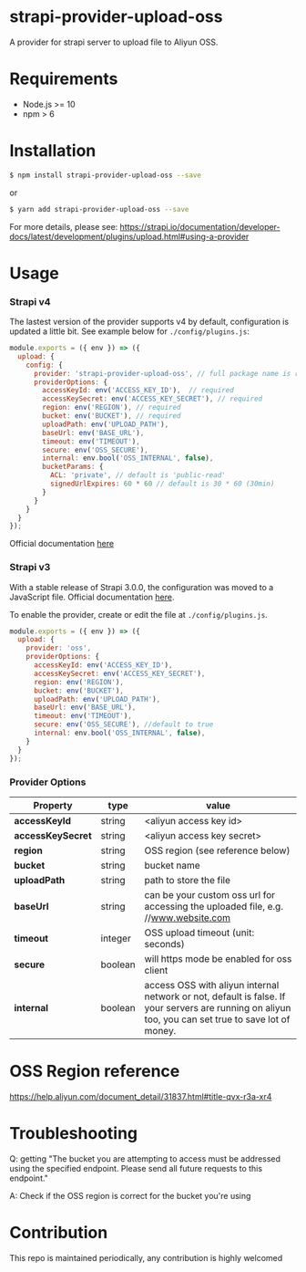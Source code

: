 # strapi-provider-upload-oss
A provider for strapi server to upload file to Aliyun OSS.

# Requirements
- Node.js >= 10
- npm > 6

# Installation
```bash
$ npm install strapi-provider-upload-oss --save
```

or

```bash
$ yarn add strapi-provider-upload-oss --save
```

For more details, please see: https://strapi.io/documentation/developer-docs/latest/development/plugins/upload.html#using-a-provider

# Usage


### Strapi v4

The lastest version of the provider supports v4 by default, configuration is updated a little bit. See example below for ```./config/plugins.js```:

```javascript
module.exports = ({ env }) => ({
  upload: {
    config: {
      provider: 'strapi-provider-upload-oss', // full package name is required
      providerOptions: {
        accessKeyId: env('ACCESS_KEY_ID'),  // required
        accessKeySecret: env('ACCESS_KEY_SECRET'), // required
        region: env('REGION'), // required
        bucket: env('BUCKET'), // required
        uploadPath: env('UPLOAD_PATH'),
        baseUrl: env('BASE_URL'),
        timeout: env('TIMEOUT'),
        secure: env('OSS_SECURE'),
        internal: env.bool('OSS_INTERNAL', false),
        bucketParams: {
          ACL: 'private', // default is 'public-read'
          signedUrlExpires: 60 * 60 // default is 30 * 60 (30min)
        }
      }
    }
  }
});
```

Official documentation [here](https://docs.strapi.io/developer-docs/latest/plugins/upload.html#enabling-the-provider)

### Strapi v3

With a stable release of Strapi 3.0.0, the configuration was moved to a JavaScript file. Official documentation [here](https://docs-v3.strapi.io/developer-docs/latest/development/plugins/upload.html#enabling-the-provider).

To enable the provider, create or edit the file at ```./config/plugins.js```.

```javascript
module.exports = ({ env }) => ({
  upload: {
    provider: 'oss',
    providerOptions: {
      accessKeyId: env('ACCESS_KEY_ID'),
      accessKeySecret: env('ACCESS_KEY_SECRET'),
      region: env('REGION'),
      bucket: env('BUCKET'),
      uploadPath: env('UPLOAD_PATH'),
      baseUrl: env('BASE_URL'),
      timeout: env('TIMEOUT'),
      secure: env('OSS_SECURE'), //default to true
      internal: env.bool('OSS_INTERNAL', false),
    }
  }
});
```

### Provider Options

Property | type |  value
----- | ---- | ------------
**accessKeyId** | string | &lt;aliyun access key id&gt;
**accessKeySecret** | string | &lt;aliyun access key secret&gt;
**region** | string | OSS region (see reference below)
**bucket** | string | bucket name
**uploadPath** | string | path to store the file
**baseUrl** | string | can be your custom oss url for accessing the uploaded file, e.g. //www.website.com
**timeout** | integer | OSS upload timeout (unit: seconds)
**secure** | boolean | will https mode be enabled for oss client
**internal** | boolean | access OSS with aliyun internal network or not, default is false. If your servers are running on aliyun too, you can set true to save lot of money.


# OSS Region reference
https://help.aliyun.com/document_detail/31837.html#title-qvx-r3a-xr4

# Troubleshooting

Q: getting "The bucket you are attempting to access must be addressed using the specified endpoint. Please send all future requests to this endpoint."

A: Check if the OSS region is correct for the bucket you're using

# Contribution
This repo is maintained periodically, any contribution is highly welcomed
